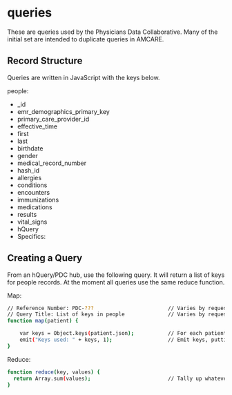 queries
=======

These are queries used by the Physicians Data Collaborative.  Many of the initial set are intended to duplicate queries in AMCARE.

## Record Structure

Queries are written in JavaScript with the keys below.

people:

* _id
* emr_demographics_primary_key
* primary_care_provider_id
* effective_time
* first
* last
* birthdate
* gender
* medical_record_number
* hash_id
* allergies
* conditions
* encounters
* immunizations
* medications
* results
* vital_signs
* hQuery
* Specifics:


## Creating a Query

From an hQuery/PDC hub, use the following query.  It will return a list of keys for people records.  At the moment all queries use the same reduce function.

Map:

```bash
// Reference Number: PDC-???                        // Varies by request
// Query Title: List of keys in people              // Varies by request
function map(patient) {

    var keys = Object.keys(patient.json);           // For each patient (in JSON) find keys (an object)
    emit("Keys used: " + keys, 1);                  // Emit keys, putting "Keys used" in front
}
```


Reduce:

```bash
function reduce(key, values) {
  return Array.sum(values);                         // Tally up whatever value we queried
}
```
